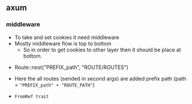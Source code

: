 ## axum

### middleware
- To take and set cookies it need middleware
- Mostly middleware flow is top to bottom
  - So in order to get cookies to other layer then it should be place at bottom.

* Route::nest("PREFIX_path", "ROUTE/ROUTES")
- Here the all routes (sended in second args) are added prefix path (path = `"PREFIX_path" + "ROUTE_PATH"`)

* `FromRef trait`
